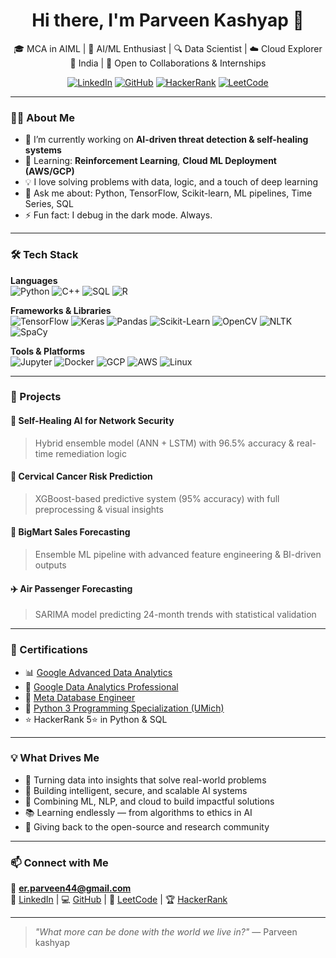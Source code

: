 <h1 align="center">Hi there, I'm Parveen Kashyap 👋</h1>

<p align="center">
  🎓 MCA in AIML | 🤖 AI/ML Enthusiast | 🔍 Data Scientist | ☁️ Cloud Explorer<br/>
  📍 India | 🧠 Open to Collaborations & Internships
</p>

<p align="center">
  <a href="https://www.linkedin.com/in/parveen-kashyap44/"><img alt="LinkedIn" src="https://img.shields.io/badge/LinkedIn-blue?style=flat-square&logo=linkedin"></a>
  <a href="https://github.com/parveen-ml"><img alt="GitHub" src="https://img.shields.io/badge/GitHub-black?style=flat-square&logo=github"></a>
  <a href="https://www.hackerrank.com/profile/inparv"><img alt="HackerRank" src="https://img.shields.io/badge/HackerRank-2EC866?style=flat-square&logo=hackerrank"></a>
  <a href="https://leetcode.com/u/parveenkashyap80/"><img alt="LeetCode" src="https://img.shields.io/badge/LeetCode-F89F1B?style=flat-square&logo=leetcode&logoColor=white"></a>
</p>

---

### 👨‍💻 About Me

- 🔭 I’m currently working on **AI-driven threat detection & self-healing systems**
- 🌱 Learning: **Reinforcement Learning**, **Cloud ML Deployment (AWS/GCP)**  
- 💡 I love solving problems with data, logic, and a touch of deep learning
- 🧠 Ask me about: Python, TensorFlow, Scikit-learn, ML pipelines, Time Series, SQL
- ⚡ Fun fact: I debug in the dark mode. Always.

---

### 🛠️ Tech Stack

**Languages**  
![Python](https://img.shields.io/badge/Python-3776AB?style=flat&logo=python&logoColor=white)
![C++](https://img.shields.io/badge/C++-00599C?style=flat&logo=cplusplus&logoColor=white)
![SQL](https://img.shields.io/badge/SQL-003B57?style=flat&logo=mysql&logoColor=white)
![R](https://img.shields.io/badge/R-276DC3?style=flat&logo=r&logoColor=white)

**Frameworks & Libraries**  
![TensorFlow](https://img.shields.io/badge/TensorFlow-FF6F00?style=flat&logo=tensorflow&logoColor=white)
![Keras](https://img.shields.io/badge/Keras-D00000?style=flat&logo=keras&logoColor=white)
![Pandas](https://img.shields.io/badge/Pandas-150458?style=flat&logo=pandas&logoColor=white)
![Scikit-Learn](https://img.shields.io/badge/Scikit--Learn-F7931E?style=flat&logo=scikit-learn&logoColor=white)
![OpenCV](https://img.shields.io/badge/OpenCV-5C3EE8?style=flat&logo=opencv&logoColor=white)
![NLTK](https://img.shields.io/badge/NLTK-76B900?style=flat)
![SpaCy](https://img.shields.io/badge/SpaCy-09A3D5?style=flat)

**Tools & Platforms**  
![Jupyter](https://img.shields.io/badge/Jupyter-F37626?style=flat&logo=jupyter&logoColor=white)
![Docker](https://img.shields.io/badge/Docker-2496ED?style=flat&logo=docker&logoColor=white)
![GCP](https://img.shields.io/badge/GCP-4285F4?style=flat&logo=google-cloud&logoColor=white)
![AWS](https://img.shields.io/badge/AWS-232F3E?style=flat&logo=amazon-aws&logoColor=white)
![Linux](https://img.shields.io/badge/Linux-FCC624?style=flat&logo=linux&logoColor=black)

---

### 🚀 Projects

#### 🔐 Self-Healing AI for Network Security
> Hybrid ensemble model (ANN + LSTM) with 96.5% accuracy & real-time remediation logic

#### 🧬 Cervical Cancer Risk Prediction
> XGBoost-based predictive system (95% accuracy) with full preprocessing & visual insights

#### 🏪 BigMart Sales Forecasting
> Ensemble ML pipeline with advanced feature engineering & BI-driven outputs

#### ✈️ Air Passenger Forecasting
> SARIMA model predicting 24-month trends with statistical validation

---

### 📜 Certifications

- 📊 [Google Advanced Data Analytics](https://www.credly.com/badges/a3a61adf-7992-4c9d-af35-36f992e6bfd0/linked_in_profile)
- 🧪 [Google Data Analytics Professional](https://www.credly.com/badges/985852f7-323b-44d7-b621-faa907ce87dc/linked_in_profile)
- 💾 [Meta Database Engineer](https://www.credly.com/badges/e4f98502-4c22-47d4-894a-d362aac164f1/linked_in_profile)
- 🐍 [Python 3 Programming Specialization (UMich)](https://www.coursera.org/specializations/python-3-programming)
- ⭐ HackerRank 5⭐ in Python & SQL

---

### 💡 What Drives Me

- 🚀 Turning data into insights that solve real-world problems
- 🔐 Building intelligent, secure, and scalable AI systems
- 🧬 Combining ML, NLP, and cloud to build impactful solutions
- 📚 Learning endlessly — from algorithms to ethics in AI
- 🤝 Giving back to the open-source and research community

---

### 📫 Connect with Me

📧 **er.parveen44@gmail.com**  
🔗 [LinkedIn](https://www.linkedin.com/in/parveen-kashyap44/) | 💻 [GitHub](https://github.com/parveen-ml) | 🧠 [LeetCode](https://leetcode.com/u/parveenkashyap80/) | 🏆 [HackerRank](https://www.hackerrank.com/profile/inparv)

---

> _"What more can be done with the world we live in?"_ — Parveen kashyap



<!--
**parveen-ml/parveen-ml** is a ✨ _special_ ✨ repository because its `README.md` (this file) appears on your GitHub profile.

Here are some ideas to get you started:

- 🔭 I’m currently working on ...
- 🌱 I’m currently learning ...
- 👯 I’m looking to collaborate on ...
- 🤔 I’m looking for help with ...
- 💬 Ask me about ...
- 📫 How to reach me: ...
- 😄 Pronouns: ...
- ⚡ Fun fact: ...
-->
